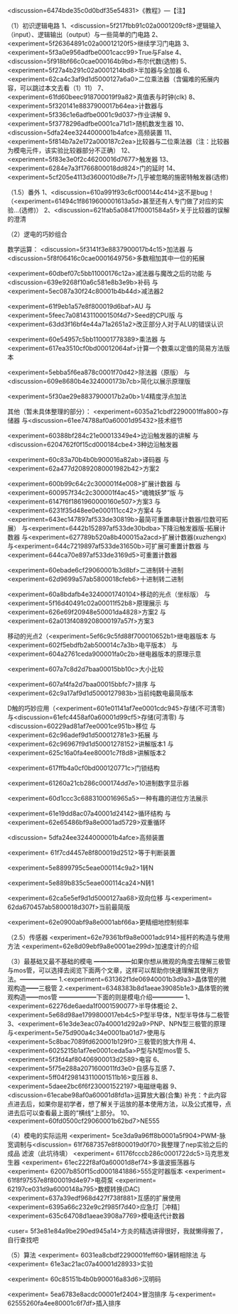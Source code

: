 <discussion=6474bde35c0d0bdf35e54831>《教程》—【注】</discussion>

 <a>（1）初识逻辑电路</a>
 1、<discussion=5f217fbb91c02a0001209cf8>逻辑输入（input）、逻辑输出（output）与一些简单的门电路</discussion> 
 2、<experiment=5f26364891c02a00012120f5>继续学习门电路</experiment>
 3、<experiment=5f3a0e956adfbe0001cacc99>True与False</experiment>
 4、<discussion=5f918bf66c0cae000164b9bd>布尔代数(选修)</discussion>
 5、<experiment=5f27a4b291c02a0001214bd8>半加器与全加器</experiment>
 6、<experiment=62ca4c3af9d1d5000127a6a0>二位乘法器</experiment>（含偏难的拓展内容，可以跳过本文去看（1）11）
 7、<experiment=61fd60beec918700019f9a82>真值表与时钟(clk)</experiment>
 8、<experiment=5f320141e8837900017b64ea>计数器</experiment>与<experiment=5f336c1e6adfbe0001c9d037>作业讲解</experiment>
 9、<experiment=5f3778296adfbe0001ca71d1>随机数发生器</experiment>
 10、<discussion=5dfa24ee3244000001b4afce>高频装置</discussion>
 11、<experiment=5f814b7a2e172a000187c2ea>比较器与二位乘法器</experiment>（注：比较器为模电元件，该实验比较器部分不正确）
 12、<experiment=5f83e3e0f2c46200016d7677>触发器</experiment>
 13、<experiment=6284e7a3f1766800018dd824>门的延时</experiment>
 14、<experiment=5cf205e4113d3600010d8e7f>几乎被忽略的施密特触发器(选修)</experiment>

 <a>（1.5）番外</a>
 1、<discussion=610a991f93c6cf000144c414>这不是bug！</discussion>（<experiment=61494c1f8619600001613a5d>甚至还有人专门做了对应的实验…(选修)</experiment>）
 2、<discussion=621fab5a08417f0001584a5f>关于比较器的误解的澄清</discussion>

 <a>（2）逻电的巧妙组合</a>

 数学运算：
 <discussion=5f3141f3e8837900017b4c15>加法器</discussion>
 与<discussion=5f8f06416c0cae0001649756>多数相加其中一位的拓展</discussion>

 <experiment=60dbef07c5bb11000176c12a>减法器与魔改之后的功能</experiment>
 与<discussion=639e9268f10a6c581e8b3e9b>补码</discussion>
 与<experiment=5ec087a30f24c80001b4b44d>减法器2</experiment>

 <experiment=61f9eb1a57e8f800019d6baf>AU</experiment>
 与<experiment=5feec7a0814311000150f4d7>Seed的CPU版</experiment>
 与<experiment=63dd3f16bf4e44a71a2651a2>改正部分人对于ALU的错误认识</experiment>

 <experiment=60e54957c5bb110001778389>乘法器</experiment>
 与<experiment=617ea3510cf0bd00012064af>计算一个数乘以定值的简易方法版本</experiment>

 <experiment=5ebba5f6ea878c0001f70d42>除法器（原版）</experiment>
 与<discussion=609e8680b4e324000173b7cb>简化以展示原理版</discussion>

 <experiment=5f30ae29e8837900017b2a0b>1/4精度浮点加法</experiment>

 其他（暂未具体整理的部分）：
 <experiment=6035a21cbdf2290001ffa800>存储器</experiment>
 与<discussion=61ee74788af0a60001d95432>技术细节</discussion>

 <experiment=60388bf284c21e00013349e4>边沿触发器的讲解</experiment>
 与<discussion=6204762f0f15cd000184cbe4>3种边沿触发器</discussion>

 <experiment=60c83a70b4b0b900016a82ab>译码器</experiment>
 与<experiment=62a477d20892080001982b42>方案2</experiment>

 <experiment=600b99c64c2c300001f4e008>扩展计数器</experiment>
 与<experiment=600957f34c2c300001f4ac45>“魂魄妖梦”版</experiment>
 与<experiment=6147f6f1861960000160e507>方案3</experiment>
 与<experiment=6231f35d48ee0e000111cc42>方案4</experiment>
 与<experiment=643ec147897af533de30819b>最简可重置串联计数器/位数可拓展）</experiment>
 与<experiment=6442b152897af533de30bdba>下降沿触发器版-拓展计数器</experiment>
 与<experiment=627789b520a8b400015a2acd>扩展计数器(xuzhengx)</experiment>
 与<experiment=644c7219897af533de31650b>可扩展可重置计数器</experiment>
 与<experiment=644ca70e897af533de3169d5>可重置计数器</experiment>

 <experiment=60ebade6cf29060001b3d8bf>二进制转十进制</experiment>
 <experiment=62d9699a57ab5800018cfeb6>十进制转二进制</experiment>

 <experiment=60a8bdafb4e3240001740104>移动的光点（坐标版）</experiment>
 与<experiment=5f16d40491c02a00011f52b8>原理展示</experiment>
 与<experiment=626e69f20948e50001da4828>方案2</experiment>
 与<experiment=62a013f4089208000197a57f>方案3</experiment>

 移动的光点2（<experiment=5ef6c9c5fd88f700010652b1>继电器版本</experiment>
 与<experiment=602f5ebdfb2ab500014c7a3b>电平版本</experiment>）
 与<experiment=604a2761ceda900001fa0c2b>继电器版本的原理示意</experiment>

 <experiment=607a7c8d2d7baa00015bb10c>大小比较</experiment>

 <experiment=607af4fa2d7baa00015bbfc7>排序</experiment>
 与<experiment=62c9a17af9d1d5000127983b>当前纯数电最简版本</experiment>

 D触的巧妙应用（<experiment=601e01141af7ee0001cdc945>存储(不可清零)</experiment>
 与<discussion=61efc4458af0a60001d99cf5>存储(可清零)</discussion>
 与<discussion=60229ad81af7ee0001ce951b>移位</discussion>
 与<experiment=62c96adef9d1d500012781e3>拓展</experiment>
 与<experiment=62c96967f9d1d50001278152>讲解版本1</experiment>
 与<experiment=625c16a0fa4ee80001c7f8d8>讲解版本2</experiment>

 <experiment=617ffb4a0cf0bd000120771c>门锁结构</experiment>

 <experiment=61260a21cb286c000174dd7e>10进制数字显示器</experiment>

 <experiment=60d1ccc3c6883100016965a5>一种有趣的进位方法展示</experiment>

 <experiment=61e19dd8ac07a40001d24142>循环结构</experiment>
 与<experiment=62e65486bf9a8e0001ad5729>双重循环</experiment>

 <discussion= 5dfa24ee3244000001b4afce>高频装置</discussion>

 <experiment= 61f7cd4457e8f800019d2512>等于判断装置</experiment>

 <experiment=5e8899795c5eae000114c9a2>1转N</experiment>

 <experiment=5e889b835c5eae000114ca24>N转1</experiment>

 <experiment=62ca5e5ef9d1d5000127aa68>双向位移</experiment>
 与<experiment= 62da670457ab5800018d307f>当前最简版</experiment>

 <experiment=62e0900abf9a8e0001abf66a>更精细地控制频率</experiment>

 <a>（2.5）传感器</a>
 <experiment=62e79361bf9a8e0001adc914>摇杆的构造与使用方法</experiment>
 <experiment=62e8d09ebf9a8e0001ae299d>加速度计的介绍</experiment>


 <a>（3）最基础又最不基础的模电</a>
 ━━━━━━如果你想从微观的角度去理解三极管与mos管，可以选择去阅览下面两个文章，这样可以帮助你快速理解其使用方法。━━━━━━
 1.<experiment=631362f1de06940001b3d9a3>晶体管的微观构造━━三极管</experiment>
 2.<experiment=6348383b8d1aeae39085b1e3>晶体管的微观构造━━mos管</experiment>
 ━━━━━━下面的则是模电介绍━━━━━
 1、<experiment=62276de6aeda1f0001590077>半导体概论</experiment>
 2、<experiment=5e68d98ae1799800017eb4c5>P型半导体，N型半导体与二极管</experiment> 
 3、<experiment=61e3de3eac07a40001d292a9>PNP、NPN型三极管的原理</experiment> 与<experiment=5e75d900a4c34e0001ba01d7>使用</experiment>与<experiment=5c8bac7089fd620001b129f0>三极管的放大作用</experiment>
 4、<experiment=6025215b1af7ee0001ceda5a>P型与N型mos管</experiment>
 5、<experiment=5f3fd4af80406900013d2589>电容</experiment>
 6、<experiment=5f75e288a2071600011fd3e0>自感与互感</experiment>
 7、<experiment=5ff04f298143110001511b16>变压器</experiment>
 8、<experiment=5daee2bc6f6f230001522197>电磁继电器</experiment>
 9、<discussion=61ecabe98af0a60001d8fd1a>运算放大器(合集)</discussion>
 补充：↑此内容点进去后，如果你是初学者，想了解关于运放的基本使用方法，以及公式推导，点进去后可以查看最上面的“横线”上部分。
 10、 <experiment=60fd0500cf29060001b62bd7>NE555</experiment>

 <a>（4）模电的实际运用</a>
 <experiment= 5ce3da9a96ff8b0001a5f904>PWM-脉宽调制</experiment>与<discussion= 61f7687357e8f800019d0f70>我整理了nep实验之后的成品</discussion>
 滤波（此坑待填）
 <experiment= 61176fcccb286c0001722dc5>马克思发生器</experiment>
 <experiment= 61ec222f8af0a60001d8ef74>多谐波振荡器</experiment>与<experiment= 62007b850f15cd0001841886>555定时器版本</experiment>
 <experiment= 61f8f97557e8f800019d4e97>电荷泵</experiment>
 <experiment= 62197ce031d9a6000148a795>数模转换(DAC)</experiment>
 <experiment=637a39edf968d427f738f881>互感的扩展使用</experiment>
 <experiment=6395a66c232e9c2f985f7d40>应急灯［冲精］</experiment>
 <experiment=635c64708d1aeae3908a7769>模电迭代计数器</experiment>

 <user= 5f3e81e84a9be290ed945a14>方炎</user>的精选讲得很好，我就懒得搬了，自行查找吧

 <a>（5）算法</a>
 <experiment= 6031ea8cbdf2290001feff60>辗转相除法</experiment>
 与<experiment= 61e3ac21ac07a40001d28933>实验</experiment>

 <experiment= 60c85151b4b0b900016a83d6>汉明码</experiment>

 <experiment= 5ea6783e8acdc00001ef2404>冒泡排序</experiment>
 与<experiment= 62555260fa4ee80001c6f7df>插入排序</experiment>